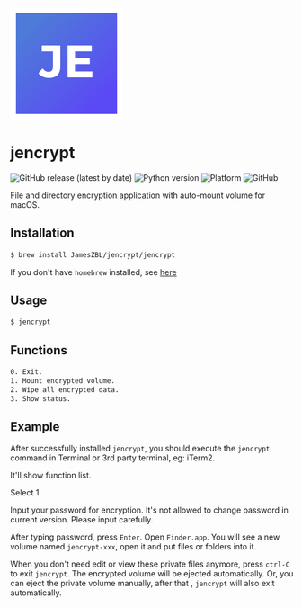 
![logo](logo.png)

# jencrypt

![GitHub release (latest by date)](https://img.shields.io/github/v/release/jameszbl/jencrypt?label=RELEASE&style=flat-square&logo=github)
![Python version](https://img.shields.io/badge/python-%3E%3D3-green?style=flat-square&logo=python)
![Platform](https://img.shields.io/badge/platform-macOS-lightgrey?style=flat-square)
![GitHub](https://img.shields.io/github/license/jameszbl/jencrypt?color=orange&style=flat-square)


File and directory encryption application with auto-mount volume for macOS. 

## Installation

```bash
$ brew install JamesZBL/jencrypt/jencrypt
```

If you don't have ``homebrew`` installed, see [here](https://brew.sh)


## Usage

```bash
$ jencrypt
```


## Functions

```
0. Exit.
1. Mount encrypted volume.
2. Wipe all encrypted data.
3. Show status.
```

## Example

After successfully installed ``jencrypt``, you should execute the ``jencrypt`` command in Terminal 
 or 3rd party terminal, eg: iTerm2.
 
It'll show function list.

Select 1.

Input your password for encryption. It's not allowed to change password in current version.
Please input carefully.

After typing password, press ``Enter``. Open ``Finder.app``. You will see a new volume named
``jencrypt-xxx``, open it and put files or folders into it. 

When you don't need edit or view these private files anymore, press ``ctrl-C`` to exit ``jencrypt``.
The encrypted volume will be ejected automatically. Or, you can eject the private volume manually, after that
, ``jencrypt`` will also exit automatically.
